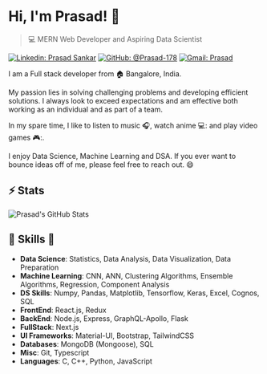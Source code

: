 # Hi, I'm Prasad! 👋

>  💻 MERN Web Developer and Aspiring Data Scientist

[![Linkedin: Prasad Sankar](https://img.shields.io/badge/-Prasad%20Sankar-blue?style=flat-square&logo=Linkedin&logoColor=white&link=https://www.linkedin.com/in/prasad-sankar-370362223/)](https://www.linkedin.com/in/prasad-sankar-370362223/)
[![GitHub: @Prasad-178](https://img.shields.io/github/followers/Prasad-178?label=follow&style=social)](https://github.com/Prasad-178)
[![Gmail: Prasad](https://img.shields.io/badge/Gmail-prasad-red)](mailto:prasadjs178@gmail.com)

I am a Full stack developer from :house: Bangalore, India.

My passion lies in solving challenging problems and developing efficient solutions.
I always look to exceed expectations and am effective both working as an individual and as part of a team.

In my spare time, I like to listen to music :headphones:, watch anime 💻: and play video games 🎮:.

I enjoy Data Science, Machine Learning and DSA.
If you ever want to bounce ideas off of me, please feel free to reach out. 😄

## ⚡ Stats
![Prasad's GitHub Stats](https://github-readme-stats.vercel.app/api?username=Prasad-178&hide=["issues"]&show_icons=true)

##  🎉 Skills  🎉
- **Data Science**: Statistics, Data Analysis, Data Visualization, Data Preparation
- **Machine Learning**: CNN, ANN, Clustering Algorithms, Ensemble Algorithms, Regression, Component Analysis
- **DS Skills**: Numpy, Pandas, Matplotlib, Tensorflow, Keras, Excel, Cognos, SQL
- **FrontEnd**: React.js, Redux
- **BackEnd**: Node.js, Express, GraphQL-Apollo, Flask
- **FullStack**: Next.js
- **UI Frameworks**: Material-UI, Bootstrap, TailwindCSS
- **Databases**: MongoDB (Mongoose), SQL
- **Misc**: Git, Typescript
- **Languages**: C, C++, Python, JavaScript
